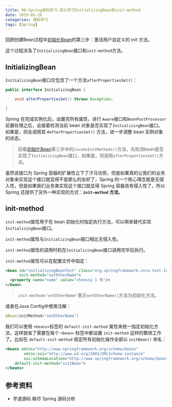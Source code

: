 ```yaml
---
title: 08-Spring源码学习-深入学习InitializingBean和init-method
date: 2019-05-26
categories: 源码学习
tags: [Spring]
---
```


回顾创建Bean过程中[初始化Bean](05.8.6-Spring源码学习-IOC-加载Bean-创建Bean-初始化Bean.md)的第三步：激活用户自定义的 init 方法。

这个过程涉及了`InitializingBean`接口和`init-method`方法。

## InitializingBean

`InitializingBean`接口仅包含了一个方法`afterPropertiesSet()`：

```java
public interface InitializingBean {

	void afterPropertiesSet() throws Exception;

}
```

Spring 在完成实例化后，设置完所有属性，进行 `Aware`接口和`BeanPostProcessor`前置处理之后，会接着检测当前 bean 对象是否实现了`InitializingBean`接口。如果是，则会调用其 `#afterPropertiesSet()` 方法，进一步调整 bean 实例对象的状态。

> 回看[初始化Bean](05.8.6-Spring源码学习-IOC-加载Bean-创建Bean-初始化Bean.md)第三步中的`invokeInitMethods()`方法，先检测bean是否实现了`InitializingBean`接口，如果是，则调用`afterPropertiesSet()`方法。

虽然该接口为 Spring 容器的扩展性立下了汗马功劳，但是如果真的让我们的业务对象来实现这个接口就显得不是那么的友好了，Spring 的一个核心理念就是无侵入性，但是如果我们业务类实现这个接口就显得 Spring 容器具有侵入性了。所以 Spring 还提供了另外一种实现的方式：**`init-method` 方法**。

## init-method

`init-method`属性用于在 bean 初始化时指定执行方法，可以用来替代实现`InitializingBean`接口。

`init-method`属性与`InitializingBean`接口相比无侵入性。

`init-method`属性的调用时机在`InitializingBean`接口调用完毕后执行。

`init-method`属性可以在配置文件中指定：

```xml
<bean id="initializingBeanTest" class="org.springframework.core.test.InitializingBeanTest"
      init-method="setOtherName">
  <property name="name" value="chenssy 1 号"/>
</bean>
```

> `init-method="setOtherName"`表示`setOtherName()`方法为初始化方法。

或者在Java Config中使用注解：

```java
@Bean(initMethod="setOtherName")
```

我们可以使用 `<beans>`标签的 `default-init-method` 属性来统一指定初始化方法，这样就省了需要在每个 `<bean>` 标签中都设置 `init-method` 这样的繁琐工作了。比如在 `default-init-method` 规定所有初始化操作全部以 `initBean()` 命名：

```xml
<beans xmlns="http://www.springframework.org/schema/beans"
		xmlns:xsi="http://www.w3.org/2001/XMLSchema-instance"
		xsi:schemaLocation="http://www.springframework.org/schema/beans https://www.springframework.org/schema/beans/spring-beans-3.0.xsd"
    default-init-method="initBean">
</beans>
```





## 参考资料

- 芋道源码 精尽 Spring 源码分析